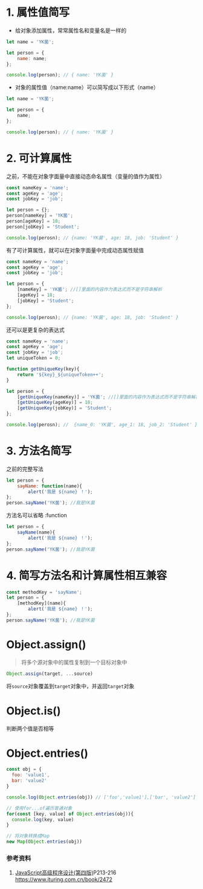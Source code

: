 
# 1. 属性值简写
- 给对象添加属性，常常属性名和变量名是一样的
```javascript
let name = 'YK菌';

let person = {
	name: name;
};

console.log(person); // { name: 'YK菌' }
```
- 对象的属性值（name:name）可以简写成以下形式（name）
```javascript
let name = 'YK菌';

let person = {
	name;
};

console.log(person); // { name: 'YK菌' }
```

# 2. 可计算属性
之前，不能在对象字面量中直接动态命名属性（变量的值作为属性）

```javascript
const nameKey = 'name';
const ageKey = 'age';
const jobKey = 'job';

let person = {};
person[nameKey] = 'YK菌';
person[ageKey] = 18;
person[jobKey] = 'Student';

console.log(perosn); // {name: 'YK菌', age: 18, job: 'Student' }
```
有了可计算属性，就可以在对象字面量中完成动态属性赋值
```javascript
const nameKey = 'name';
const ageKey = 'age';
const jobKey = 'job';

let person = {
	[nameKey] = 'YK菌'; //[]里面的内容作为表达式而不是字符串解析
	[ageKey] = 18;
	[jobKey] = 'Student';
};

console.log(perosn); // {name: 'YK菌', age: 18, job: 'Student' }
```

还可以是更复杂的表达式
```javascript
const nameKey = 'name';
const ageKey = 'age';
const jobKey = 'job';
let uniqueToken = 0;

function getUniqueKey(key){
	return '${key}_${uniqueToken++';
}

let person = {
	[getUniqueKey(nameKey)] = 'YK菌'; //[]里面的内容作为表达式而不是字符串解析
	[getUniqueKey(ageKey)] = 18;
	[getUniqueKey(jobKey)] = 'Student';
};

console.log(perosn); //  {name_0: 'YK菌', age_1: 18, job_2: 'Student' }
```

# 3. 方法名简写

之前的完整写法

```javascript
let person = {
	sayName: function(name){
		alert('我是 ${name} ！');
};
person.sayName('YK菌'); //我是YK菌
```

方法名可以省略 :function

```javascript
let person = {
	sayName(name){
		alert('我是 ${name} ！');
};
person.sayName('YK菌'); //我是YK菌
```

# 4. 简写方法名和计算属性相互兼容

```javascript
const methodKey = 'sayName';
let person = {
	[methodKey](name){
		alert('我是 ${name} ！');
};
person.sayName('YK菌'); //我是YK菌
```

# Object.assign()

> 将多个源对象中的属性复制到一个目标对象中

```js
Object.assign(target, ...source)
```

将`source`对象覆盖到`target`对象中，并返回`target`对象

# Object.is()

判断两个值是否相等

# Object.entries()

```js
const obj = {
  foo: 'value1',
  bar: 'value2'
}

console.log(Object.entries(obj)) // ['foo','value1'],['bar', 'value2']

// 使用for...of遍历普通对象
for(const [key, value] of Object.entries(obj)){
  console.log(key, value)
}

// 将对象转换成Map
new Map(Object.entries(obj))
```



### 参考资料
1. [JavaScript高级程序设计(第四版)](https://www.ituring.com.cn/book/2472)P213-216  https://www.ituring.com.cn/book/2472